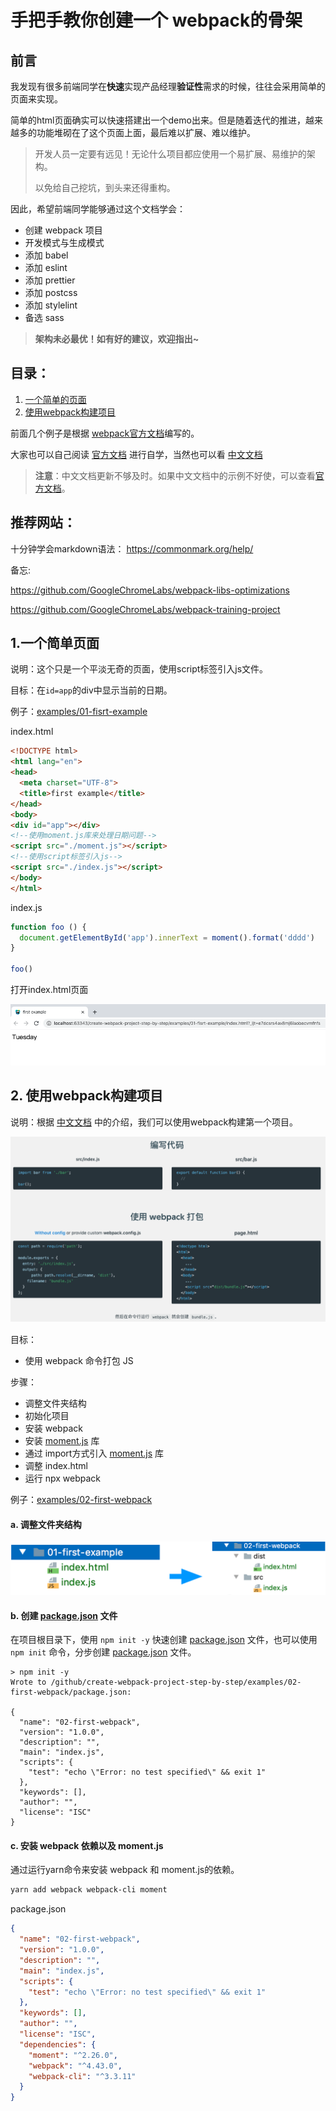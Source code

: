 # 手把手教你创建一个 webpack的骨架
[01]: https://webpack.js.org/guides/
[02]: https://www.webpackjs.com/guides/
[11]: http://momentjs.cn/
[21]: https://docs.npmjs.com/creating-a-package-json-file 
## 前言
我发现有很多前端同学在**快速**实现产品经理**验证性**需求的时候，往往会采用简单的页面来实现。

简单的html页面确实可以快速搭建出一个demo出来。但是随着迭代的推进，越来越多的功能堆砌在了这个页面上面，最后难以扩展、难以维护。

> 开发人员一定要有远见！无论什么项目都应使用一个易扩展、易维护的架构。
>
> 以免给自己挖坑，到头来还得重构。

因此，希望前端同学能够通过这个文档学会：

- 创建 webpack 项目
- 开发模式与生成模式
- 添加 babel
- 添加 eslint
- 添加 prettier
- 添加 postcss
- 添加 stylelint
- 备选 sass

> **架构未必最优！如有好的建议，欢迎指出~**

## 目录：
  1. [一个简单的页面](#t01)
  2. [使用webpack构建项目](#t02)
  
前面几个例子是根据 [webpack官方文档][01]编写的。

大家也可以自己阅读 [官方文档][01] 进行自学，当然也可以看 [中文文档][02] 

> **注意**：中文文档更新不够及时。如果中文文档中的示例不好使，可以查看[官方文档][01]。

  
## 推荐网站：
十分钟学会markdown语法： <https://commonmark.org/help/>
  
备忘:

https://github.com/GoogleChromeLabs/webpack-libs-optimizations

https://github.com/GoogleChromeLabs/webpack-training-project

## <a id="t01">1.一个简单页面</a>
说明：这个只是一个平淡无奇的页面，使用script标签引入js文件。

目标：在`id=app`的div中显示当前的日期。

例子：[examples/01-fisrt-example](./examples/01-fisrt-example)

index.html
```html
<!DOCTYPE html>
<html lang="en">
<head>
  <meta charset="UTF-8">
  <title>first example</title>
</head>
<body>
<div id="app"></div>
<!--使用moment.js库来处理日期问题-->
<script src="./moment.js"></script>
<!--使用script标签引入js-->
<script src="./index.js"></script>
</body>
</html>

```

index.js
```javascript
function foo () {
  document.getElementById('app').innerText = moment().format('dddd')
}

foo()

```
打开index.html页面

![截图](./imgs/01.png)

## <a id="t02">2. 使用webpack构建项目</a>
说明：根据 [中文文档][02] 中的介绍，我们可以使用webpack构建第一个项目。

![使用webpack打包](./imgs/21.png)

目标：
  - 使用 webpack 命令打包 JS

步骤：
  - 调整文件夹结构
  - 初始化项目
  - 安装 webpack
  - 安装 [moment.js][11] 库
  - 通过 import方式引入 [moment.js][11] 库
  - 调整 index.html
  - 运行 npx webpack
  
例子：[examples/02-first-webpack](./examples/02-first-webpack)

#### a. 调整文件夹结构

![调整文件夹结构](./imgs/22.png)

#### b. 创建 [package.json][21] 文件
在项目根目录下，使用 `npm init -y` 快速创建 [package.json][21] 文件，也可以使用 `npm init` 命令，分步创建 [package.json][21] 文件。

```
> npm init -y
Wrote to /github/create-webpack-project-step-by-step/examples/02-first-webpack/package.json:

{
  "name": "02-first-webpack",
  "version": "1.0.0",
  "description": "",
  "main": "index.js",
  "scripts": {
    "test": "echo \"Error: no test specified\" && exit 1"
  },
  "keywords": [],
  "author": "",
  "license": "ISC"
}

```
#### c. 安装 webpack 依赖以及 moment.js
通过运行yarn命令来安装 webpack 和 moment.js的依赖。
```bash
yarn add webpack webpack-cli moment
```

package.json
```json
{
  "name": "02-first-webpack",
  "version": "1.0.0",
  "description": "",
  "main": "index.js",
  "scripts": {
    "test": "echo \"Error: no test specified\" && exit 1"
  },
  "keywords": [],
  "author": "",
  "license": "ISC",
  "dependencies": {
    "moment": "^2.26.0",
    "webpack": "^4.43.0",
    "webpack-cli": "^3.3.11"
  }
}

```

